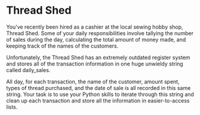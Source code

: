 # Thread Shed
You’ve recently been hired as a cashier at the local sewing hobby shop, Thread Shed. Some of your daily responsibilities involve tallying the number of sales during the day, calculating the total amount of money made, and keeping track of the names of the customers.

Unfortunately, the Thread Shed has an extremely outdated register system and stores all of the transaction information in one huge unwieldy string called daily_sales.

All day, for each transaction, the name of the customer, amount spent, types of thread purchased, and the date of sale is all recorded in this same string. Your task is to use your Python skills to iterate through this string and clean up each transaction and store all the information in easier-to-access lists.

